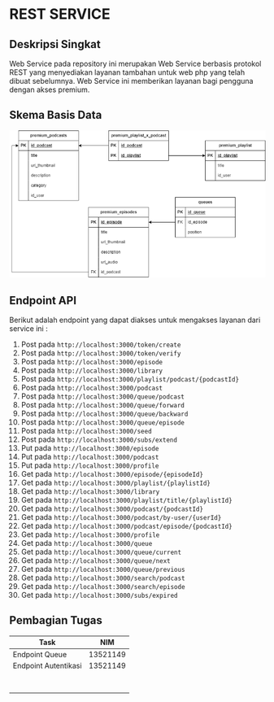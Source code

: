 # REST SERVICE

## Deskripsi Singkat 
Web Service pada repository ini merupakan Web Service berbasis protokol REST yang menyediakan layanan tambahan untuk web php yang telah dibuat sebelumnya. Web Service ini memberikan layanan bagi pengguna dengan akses premium.

## Skema Basis Data 
![](./docs/skema-basis-data.png)

## Endpoint API 
Berikut adalah endpoint yang dapat diakses untuk mengakses layanan dari service ini :
1. Post pada `http://localhost:3000/token/create` 
2. Post pada `http://localhost:3000/token/verify`
3. Post pada `http://localhost:3000/episode`
4. Post pada `http://localhost:3000/library` 
5. Post pada `http://localhost:3000/playlist/podcast/{podcastId}` 
6. Post pada `http://localhost:3000/podcast`
7. Post pada `http://localhost:3000/queue/podcast`
8. Post pada `http://localhost:3000/queue/forward`
9. Post pada `http://localhost:3000/queue/backward`
10. Post pada `http://localhost:3000/queue/episode`
11. Post pada `http://localhost:3000/seed`
12. Post pada `http://localhost:3000/subs/extend`
13. Put pada `http://localhost:3000/episode`
14. Put pada `http://localhost:3000/podcast`
15. Put pada `http://localhost:3000/profile`
16. Get pada `http://localhost:3000/episode/{episodeId}`
17. Get pada `http://localhost:3000/playlist/{playlistId}` 
18. Get pada `http://localhost:3000/library`
19. Get pada `http://localhost:3000/playlist/title/{playlistId}`
20. Get pada `http://localhost:3000/podcast/{podcastId}`
21. Get pada `http://localhost:3000/podcast/by-user/{userId}`
22. Get pada `http://localhost:3000/podcast/episode/{podcastId}`
23. Get pada `http://localhost:3000/profile`
24. Get pada `http://localhost:3000/queue`
25. Get pada `http://localhost:3000/queue/current`
26. Get pada `http://localhost:3000/queue/next`
27. Get pada `http://localhost:3000/queue/previous`
28. Get pada `http://localhost:3000/search/podcast`
29. Get pada `http://localhost:3000/search/episode`
30. Get pada `http://localhost:3000/subs/expired`

## Pembagian Tugas
| Task                      | NIM      | 
| --------------------------| ---------|
| Endpoint Queue | 13521149 |
| Endpoint Autentikasi | 13521149  |
| |  |
| |  |
| |  |
| |  |
| |  |
| |  |
| |  |
| |  |